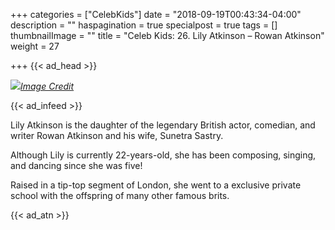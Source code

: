 +++
categories = ["CelebKids"]
date = "2018-09-19T00:43:34-04:00"
description = ""
haspagination = true
specialpost = true
tags = []
thumbnailImage = ""
title = "Celeb Kids: 26. Lily Atkinson – Rowan Atkinson"
weight = 27

+++
{{< ad_head >}}

![](/uploads/2.jpg)[_Image Credit_](http://americanupbeat.com/kids-of-famous-parents-where-are-they-now/2/)

{{< ad_infeed >}}

Lily Atkinson is the daughter of the legendary British actor, comedian, and writer Rowan Atkinson and his wife, Sunetra Sastry.

Although Lily is currently 22-years-old, she has been composing, singing, and dancing since she was five!

Raised in a tip-top segment of London, she went to a exclusive private school with the offspring of many other famous brits.

{{< ad_atn >}}
